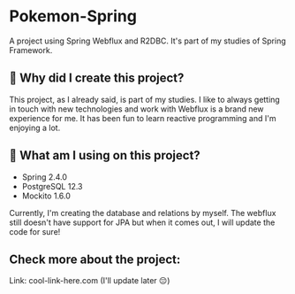 # Pokemon-Spring
A project using Spring Webflux and R2DBC. It's part of my studies of Spring Framework.


## 💭 Why did I create this project?

This project, as I already said, is part of my studies. I like to always getting in touch with new technologies and work with Webflux is a brand new experience for me.
It has been fun to learn reactive programming and I'm enjoying a lot.


## 🤔 What am I using on this project?


* Spring 2.4.0
* PostgreSQL 12.3
* Mockito 1.6.0

 
Currently, I'm creating the database and relations by myself. The webflux still doesn't have support for JPA but when it comes out, I will update the code for sure!


## Check more about the project: 

Link: cool-link-here.com (I'll update later 😔)


